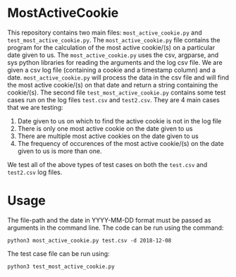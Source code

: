 # MostActiveCookie

This repository contains two main files: `most_active_cookie.py` and `test_most_active_cookie.py`. The `most_active_cookie.py` file contains the program for the calculation of the most active cookie/(s) on a particular date given to us. The `most_active_cookie.py` uses the csv, argparse, and sys python libraries for reading the arguments and the log csv file. We are given a csv log file (containing a cookie and a timestamp column) and a date. `most_active_cookie.py` will process the data in the csv file and will find the most active cookie/(s) on that date and return a string containing the cookie/(s). The second file `test_most_active_cookie.py` contains some test cases run on the log files `test.csv` and `test2.csv`. They are 4 main cases that we are testing: 
1. Date given to us on which to find the active cookie is not in the log file 
2. There is only one most active cookie on the date given to us 
3. There are multiple most active cookies on the date given to us
4. The frequency of occurences of the most active cookie/(s) on the date given to us is more than one.

We test all of the above types of test cases on both the `test.csv` and `test2.csv` log files.

# Usage
The file-path and the date in YYYY-MM-DD format must be passed as arguments in the command line.
The code can be run using the command:

`python3 most_active_cookie.py test.csv -d 2018-12-08`

The test case file can be run using:

`python3 test_most_active_cookie.py`
